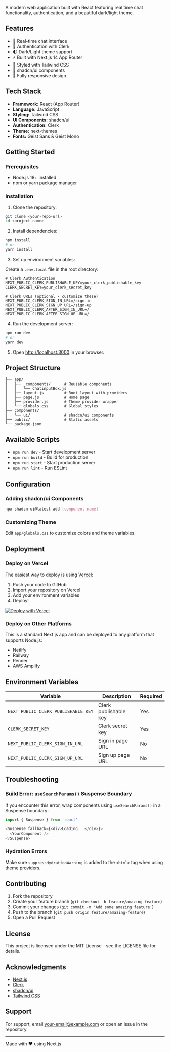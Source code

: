 A modern web application built with React featuring real time chat functionality, authentication, and a beautiful dark/light theme.

## Features

- 💬 Real-time chat interface
- 🔐 Authentication with Clerk
- 🌓 Dark/Light theme support
- ⚡ Built with Next.js 14 App Router
- 🎨 Styled with Tailwind CSS
- 🧩 shadcn/ui components
- 📱 Fully responsive design

## Tech Stack

- **Framework:** React (App Router)
- **Language:** JavaScript
- **Styling:** Tailwind CSS
- **UI Components:** shadcn/ui
- **Authentication:** Clerk
- **Theme:** next-themes
- **Fonts:** Geist Sans & Geist Mono

## Getting Started

### Prerequisites

- Node.js 18+ installed
- npm or yarn package manager

### Installation

1. Clone the repository:
```bash
git clone <your-repo-url>
cd <project-name>
```

2. Install dependencies:
```bash
npm install
# or
yarn install
```

3. Set up environment variables:

Create a `.env.local` file in the root directory:

```env
# Clerk Authentication
NEXT_PUBLIC_CLERK_PUBLISHABLE_KEY=your_clerk_publishable_key
CLERK_SECRET_KEY=your_clerk_secret_key

# Clerk URLs (optional - customize these)
NEXT_PUBLIC_CLERK_SIGN_IN_URL=/sign-in
NEXT_PUBLIC_CLERK_SIGN_UP_URL=/sign-up
NEXT_PUBLIC_CLERK_AFTER_SIGN_IN_URL=/
NEXT_PUBLIC_CLERK_AFTER_SIGN_UP_URL=/
```

4. Run the development server:
```bash
npm run dev
# or
yarn dev
```

5. Open [http://localhost:3000](http://localhost:3000) in your browser.

## Project Structure

```
├── app/
│   ├── _components/      # Reusable components
│   │   └── ChatinputBox.js
│   ├── layout.js         # Root layout with providers
│   ├── page.js           # Home page
│   ├── provider.js       # Theme provider wrapper
│   └── globals.css       # Global styles
├── components/
│   └── ui/               # shadcn/ui components
├── public/               # Static assets
└── package.json
```

## Available Scripts

- `npm run dev` - Start development server
- `npm run build` - Build for production
- `npm run start` - Start production server
- `npm run lint` - Run ESLint

## Configuration

### Adding shadcn/ui Components

```bash
npx shadcn-ui@latest add [component-name]
```

### Customizing Theme

Edit `app/globals.css` to customize colors and theme variables.

## Deployment

### Deploy on Vercel

The easiest way to deploy is using [Vercel](https://vercel.com):

1. Push your code to GitHub
2. Import your repository on Vercel
3. Add your environment variables
4. Deploy!

[![Deploy with Vercel](https://vercel.com/button)](https://vercel.com/new)

### Deploy on Other Platforms

This is a standard Next.js app and can be deployed to any platform that supports Node.js:

- Netlify
- Railway
- Render
- AWS Amplify

## Environment Variables

| Variable | Description | Required |
|----------|-------------|----------|
| `NEXT_PUBLIC_CLERK_PUBLISHABLE_KEY` | Clerk publishable key | Yes |
| `CLERK_SECRET_KEY` | Clerk secret key | Yes |
| `NEXT_PUBLIC_CLERK_SIGN_IN_URL` | Sign in page URL | No |
| `NEXT_PUBLIC_CLERK_SIGN_UP_URL` | Sign up page URL | No |

## Troubleshooting

### Build Error: `useSearchParams()` Suspense Boundary

If you encounter this error, wrap components using `useSearchParams()` in a Suspense boundary:

```javascript
import { Suspense } from 'react'

<Suspense fallback={<div>Loading...</div>}>
  <YourComponent />
</Suspense>
```

### Hydration Errors

Make sure `suppressHydrationWarning` is added to the `<html>` tag when using theme providers.

## Contributing

1. Fork the repository
2. Create your feature branch (`git checkout -b feature/amazing-feature`)
3. Commit your changes (`git commit -m 'Add some amazing feature'`)
4. Push to the branch (`git push origin feature/amazing-feature`)
5. Open a Pull Request

## License

This project is licensed under the MIT License - see the LICENSE file for details.

## Acknowledgments

- [Next.js](https://nextjs.org/)
- [Clerk](https://clerk.com/)
- [shadcn/ui](https://ui.shadcn.com/)
- [Tailwind CSS](https://tailwindcss.com/)

## Support

For support, email your-email@example.com or open an issue in the repository.

---

Made with ❤️ using Next.js
